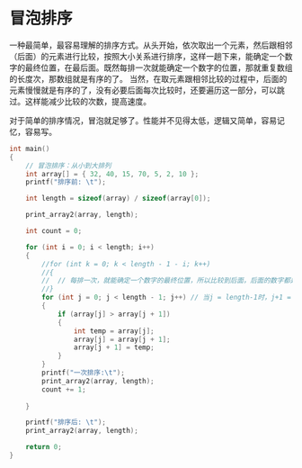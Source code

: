 # 冒泡排序

一种最简单，最容易理解的排序方式。从头开始，依次取出一个元素，然后跟相邻（后面）的元素进行比较，按照大小关系进行排序，这样一趟下来，能确定一个数字的最终位置，在最后面。既然每排一次就能确定一个数字的位置，那就重复数组的长度次，那数组就是有序的了。
当然，在取元素跟相邻比较的过程中，后面的元素慢慢就是有序的了，没有必要后面每次比较时，还要遍历这一部分，可以跳过。这样能减少比较的次数，提高速度。

对于简单的排序情况，冒泡就足够了。性能并不见得太低，逻辑又简单，容易记忆，容易写。

```c
int main()
{
	// 冒泡排序：从小到大排列
	int array[] = { 32, 40, 15, 70, 5, 2, 10 };
	printf("排序前: \t");

	int length = sizeof(array) / sizeof(array[0]);

	print_array2(array, length);

	int count = 0;

	for (int i = 0; i < length; i++)
	{
		//for (int k = 0; k < length - 1 - i; k++)
		//{
		//	// 每排一次，就能确定一个数字的最终位置，所以比较到后面，后面的数字都是有序的了，没必要再相临之间比较了
		//}
		for (int j = 0; j < length - 1; j++) // 当j = length-1时，j+1 = length，此时已经数组越界，无法正确比较。所以j < lenght-1
		{
			if (array[j] > array[j + 1])
			{
				int temp = array[j];
				array[j] = array[j + 1];
				array[j + 1] = temp;
			}
		}
		printf("一次排序:\t");
		print_array2(array, length);
		count += 1;
		
	}

	printf("排序后: \t");
	print_array2(array, length);

	return 0;
}
```